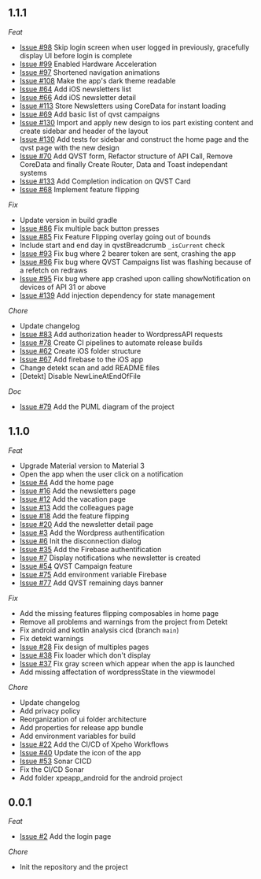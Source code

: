 ## 1.1.1

_Feat_

- [Issue #98](https://github.com/XPEHO/XpeApp/issues/98) Skip login screen when user logged in previously, gracefully display UI before login is complete
- [Issue #99](https://github.com/XPEHO/XpeApp/issues/99) Enabled Hardware Acceleration
- [Issue #97](https://github.com/XPEHO/XpeApp/issues/97) Shortened navigation animations
- [Issue #108](https://github.com/XPEHO/XpeApp/issues/108) Make the app's dark theme readable
- [Issue #64](https://github.com/XPEHO/XpeApp/issues/64) Add iOS newsletters list
- [Issue #66](https://github.com/XPEHO/XpeApp/issues/66) Add iOS newsletter detail
- [Issue #113](https://github.com/XPEHO/XpeApp/issues/113) Store Newsletters using CoreData for instant loading
- [Issue #69](https://github.com/XPEHO/XpeApp/issues/69) Add basic list of qvst campaigns
- [Issue #130](https://github.com/XPEHO/XpeApp/issues/130) Import and apply new design to ios part existing content and create sidebar and header of the layout
- [Issue #130](https://github.com/XPEHO/XpeApp/issues/130) Add tests for sidebar and construct the home page and the qvst page with the new design
- [Issue #70](https://github.com/XPEHO/XpeApp/issues/70) Add QVST form, Refactor structure of API Call, Remove CoreData and finally Create Router, Data and Toast independant systems
- [Issue #133](https://github.com/XPEHO/XpeApp/issues/133) Add Completion indication on QVST Card
- [Issue #68](https://github.com/XPEHO/XpeApp/issues/68) Implement feature flipping

_Fix_

- Update version in build gradle
- [Issue #86](https://github.com/XPEHO/XpeApp/issues/86) Fix multiple back button presses
- [Issue #85](https://github.com/XPEHO/XpeApp/issues/85) Fix Feature Flipping overlay going out of bounds
- Include start and end day in qvstBreadcrumb `_isCurrent` check
- [Issue #93](https://github.com/XPEHO/XpeApp/issues/93) Fix bug where 2 bearer token are sent, crashing the app
- [Issue #96](https://github.com/XPEHO/XpeApp/issues/96) Fix bug where QVST Campaigns list was flashing because of a refetch on redraws
- [Issue #95](https://github.com/XPEHO/XpeApp/issues/95) Fix bug where app crashed upon calling showNotification on devices of API 31 or above
- [Issue #139](https://github.com/XPEHO/XpeApp/issues/139) Add injection dependency for state management

_Chore_

- Update changelog
- [Issue #83](https://github.com/XPEHO/XpeApp/issues/83) Add authorization header to WordpressAPI requests
- [Issue #78](https://github.com/XPEHO/XpeApp/issues/78) Create CI pipelines to automate release builds
- [Issue #62](https://github.com/XPEHO/XpeApp/issues/62) Create iOS folder structure
- [Issue #67](https://github.com/XPEHO/XpeApp/issues/67) Add firebase to the iOS app
- Change detekt scan and add README files
- [Detekt] Disable NewLineAtEndOfFile

_Doc_

- [Issue #79](https://github.com/XPEHO/XpeApp/issues/79) Add the PUML diagram of the project

## 1.1.0

_Feat_

- Upgrade Material version to Material 3
- Open the app when the user click on a notification
- [Issue #4](https://github.com/XPEHO/XpeApp/issues/4) Add the home page
- [Issue #16](https://github.com/XPEHO/XpeApp/issues/16) Add the newsletters page
- [Issue #12](https://github.com/XPEHO/XpeApp/issues/12) Add the vacation page
- [Issue #13](https://github.com/XPEHO/XpeApp/issues/13) Add the colleagues page
- [Issue #18](https://github.com/XPEHO/XpeApp/issues/18) Add the feature flipping
- [Issue #20](https://github.com/XPEHO/XpeApp/issues/20) Add the newsletter detail page
- [Issue #3](https://github.com/XPEHO/XpeApp/issues/3) Add the Wordpress authentification
- [Issue #6](https://github.com/XPEHO/XpeApp/issues/6) Init the disconnection dialog
- [Issue #35](https://github.com/XPEHO/XpeApp/issues/35) Add the Firebase authentification
- [Issue #7](https://github.com/XPEHO/XpeApp/issues/7) Display notifications whe newsletter is created
- [Issue #54](https://github.com/XPEHO/XpeApp/issues/56) QVST Campaign feature
- [Issue #75](https://github.com/XPEHO/XpeApp/pull/75) Add environment variable Firebase
- [Issue #77](https://github.com/XPEHO/XpeApp/issues/77) Add QVST remaining days banner

_Fix_

- Add the missing features flipping composables in home page
- Remove all problems and warnings from the project from Detekt
- Fix android and kotlin analysis cicd (branch `main`)
- Fix detekt warnings
- [Issue #28](https://github.com/XPEHO/XpeApp/issues/28) Fix design of multiples pages
- [Issue #38](https://github.com/XPEHO/XpeApp/issues/38) Fix loader which don't display
- [Issue #37](https://github.com/XPEHO/XpeApp/issues/37) Fix gray screen which appear when the app is launched
- Add missing affectation of wordpressState in the viewmodel

_Chore_

- Update changelog
- Add privacy policy
- Reorganization of ui folder architecture
- Add properties for release app bundle
- Add environment variables for build
- [Issue #22](https://github.com/XPEHO/XpeApp/issues/22) Add the CI/CD of Xpeho Workflows
- [Issue #40](https://github.com/XPEHO/XpeApp/issues/40) Update the icon of the app
- [Issue #53](https://github.com/XPEHO/XpeApp/issues/53) Sonar CICD
- Fix the CI/CD Sonar
- Add folder xpeapp_android for the android project

## 0.0.1

_Feat_

- [Issue #2](https://github.com/XPEHO/XpeApp/issues/2) Add the login page

_Chore_

- Init the repository and the project
